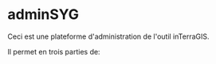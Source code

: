 adminSYG
========
Ceci est une plateforme d'administration de l'outil inTerraGIS.

Il permet en trois parties de:
    
